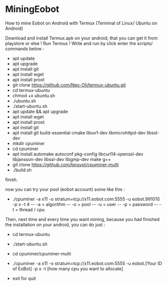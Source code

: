 # MiningEobot
How to mine Eobot on Android with Termux (Terminal of Linux/ Ubuntu on Android)

Download and install Termux.apk on your android, that you can get it from playstore or else !
Run Termux !
Write and run by click enter the scripts/ commands below :
- apt update
- apt upgrade
- apt install git
- apt install wget
- apt install proot
- git clone https://github.com/Neo-Oli/termux-ubuntu.git
- cd termux-ubuntu
- chmod +x ubuntu.sh
- ./ubuntu.sh
- ./start-ubuntu.sh
- apt update && apt upgrade
- apt install wget
- apt install proot
- apt install git
- apt install git build-essential cmake libuv1-dev libmicrohttpd-dev libssl-dev
- mkdir cpuminer
- cd cpuminer
- apt install automake autoconf pkg-config libcurl14-openssl-dev libjansson-dev libssl-dev libgmp-dev make g++
- git clone https://github.com/tpruvot/cpuminer-multi
- ./build.sh

finish.


now you can try your pool (eobot account) some like this :
- ./cpuminer -a x11 -o stratum+tcp://x11.eobot.com:5555 -u eobot.991010 -p x -t 4
--  -a = algorithm
--  -o = pool
--  -u = user
--  -p = password
--  -t = thread / cpu


Then, next time and every time you want mining, because you had finished the installation on your android, you can do just :
- cd termux-ubuntu
- ./start-ubuntu.sh
- cd cpuminer/cpuminer-multi
- ./cpuminer -a x11 -o stratum+tcp://x11.eobot.com:5555 -u eobot.[Your ID of EoBot] -p x -t [how many cpu you want to allocate]


- exit for quit


